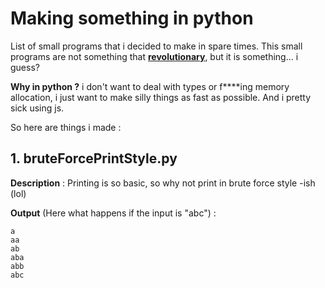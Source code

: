 # Making something in python
List of small programs that i decided to make in spare times. This small programs are not something that <ins>**revolutionary**</ins>, but it is something... i guess?

**Why in python ?** i don't want to deal with types or f****ing memory allocation, i just want to make silly things as fast as possible. And i pretty sick using js.

So here are things i made :
## 1. bruteForcePrintStyle.py
**Description** : Printing is so basic, so why not print in brute force style -ish (lol)

**Output** (Here what happens if the input is "abc") :  
```
a
aa
ab
aba
abb
abc
``` 